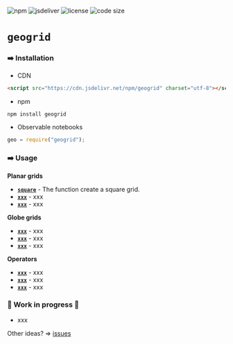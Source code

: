 ![npm](https://img.shields.io/npm/v/geogrid) ![jsdeliver](https://img.shields.io/jsdelivr/npm/hw/geogrid) ![license](https://img.shields.io/badge/license-MIT-success) ![code size](https://img.shields.io/github/languages/code-size/neocarto/geogrid)

# `geogrid`

### ➡️ Installation

- CDN

``` html
<script src="https://cdn.jsdelivr.net/npm/geogrid" charset="utf-8"></script>
```

- npm

```
npm install geogrid
```

- Observable notebooks

``` js
geo = require("geogrid");
```

### ➡️ Usage

**Planar grids**

- [**`square`**](global.html#square) - The function create a square grid.
- [**`xxx`**]() - xxx
- [**`xxx`**]() - xxx

**Globe grids**

- [**`xxx`**]() - xxx
- [**`xxx`**]() - xxx
- [**`xxx`**]() - xxx

**Operators**

- [**`xxx`**]() - xxx
- [**`xxx`**]() - xxx
- [**`xxx`**]() - xxx

### 🚧 Work in progress 🚧

- xxx

Other ideas? => [issues](https://github.com/riatelab/geogrid/issues)

